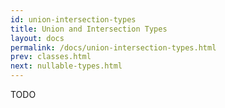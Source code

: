 ```yaml
---
id: union-intersection-types
title: Union and Intersection Types
layout: docs
permalink: /docs/union-intersection-types.html
prev: classes.html
next: nullable-types.html
---
```


TODO
